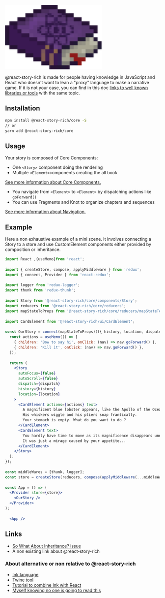<img src="https://raw.githubusercontent.com/wasa42/react-story-rich/HEAD/logo.png" alt="@react-story-rich logo">

@react-story-rich is made for people having knowledge in JavaScript and React
who doesn't want to lean a "proxy" language to make a narrative game.
If it is not your case, you can find in this doc
[links to well known libraries or tools](#Links)
with the same topic.

## Installation
```bash
npm install @react-story-rich/core -S
// or
yarn add @react-story-rich/core
```

## Usage
Your story is composed of Core Components:
 * One `<Story>` component doing the rendering
 * Multiple `<Element>`components creating the all book

[See more information about Core Components.](https://wasa42.github.io/react-story-rich/#section-core-components)

* You navigate from `<Element>` to `<Element>` by dispatching actions like `goForward()`
* You can use Fragments and Knot to organize chapters and sequences

[See more information about Navigation.](https://wasa42.github.io/react-story-rich/#element)

## Example
Here a non exhaustive example of a mini scene.
It involves connecting a Story to a store and use CustomElement components
either provided by composition or inheritance.

````jsx harmony
import React ,{useMemo}from 'react';

import { createStore, compose, applyMiddleware } from 'redux';
import { connect, Provider } from 'react-redux';

import logger from 'redux-logger';
import thunk from 'redux-thunk';

import Story from '@react-story-rich/core/components/Story';
import reducers from '@react-story-rich/core/reducers';
import mapStateToProps from '@react-story-rich/core/reducers/mapStateToProps';

import CardElement from '@react-story-rich/ui/CardElement';

const OurStory = connect(mapStateToProps)(({ history, location, dispatch }) => {
  const actions = useMemo(() => [
    { children: 'Bow to say hi', onClick: (nav) => nav.goForward() },
    { children: 'Kill it', onClick: (nav) => nav.goForward() },
  ]);

  return (
    <Story
      autoFocus={false}
      autoScroll={false}
      dispatch={dispatch}
      history={history}
      location={location}
    >
      <CardElement actions={actions} text>
        A magnificent blue lobster appears, like the Apollo of the Oceans.
        His whiskers wiggle and his pliers snap frantically.
        Your stomach is empty. What do you want to do ?
      </CardElement>
      <CardElement text>
        You hardly have time to move as its magnificence disappears under your eyes !
        It was just a mirage caused by your appetite...
      </CardElement>
    </Story>
  );
});

const middleWares = [thunk, logger];
const store = createStore(reducers, compose(applyMiddleware(...middleWares)));

const App = () => (
  <Provider store={store}>
    <OurStory />
  </Provider>
);

  <App />
````

## Links
* [So What About Inheritance? issue](https://github.com/WaSa42/react-story-rich/issues/5)
* A non existing link about @react-story-rich

### About alternative or non relative to @react-story-rich
* [Ink language](https://github.com/inkle/ink)
* [Twine tool](https://twinery.org/)
* [Tutorial to combine Ink with React](https://medium.com/journocoders/create-a-news-game-with-ink-react-and-redux-part-i-scripting-in-inky-fba5f681601c)
* [Myself knowing no one is going to read this](https://i.kym-cdn.com/entries/icons/original/000/026/489/crying.jpg)
